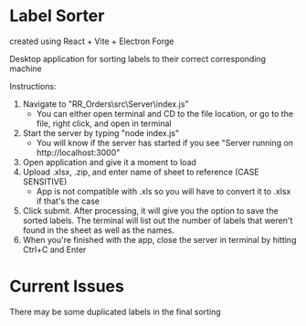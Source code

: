 # Label Sorter

created using React + Vite + Electron Forge

Desktop application for sorting labels to their correct corresponding machine

Instructions:
1. Navigate to "RR_Orders\src\Server\index.js"
    - You can either open terminal and CD to the file location, or go to the file, right click, and open in terminal
2. Start the server by typing "node index.js"
    - You will know if the server has started if you see "Server running on http://localhost:3000"
3. Open application and give it a moment to load
4. Upload .xlsx, .zip, and enter name of sheet to reference (CASE SENSITIVE)
    - App is not compatible with .xls so you will have to convert it to .xlsx if that's the case
5. Click submit. After processing, it will give you the option to save the sorted labels. The terminal will list out the number of labels that weren't found in the sheet as well as the names.
6. When you're finished with the app, close the server in terminal by hitting Ctrl+C and Enter

# Current Issues
There may be some duplicated labels in the final sorting